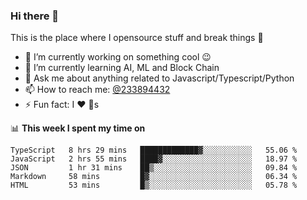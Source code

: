 ### Hi there 👋

<!--
**a233894432/a233894432** is a ✨ _special_ ✨ repository because its `README.md` (this file) appears on your GitHub profile.

Here are some ideas to get you started:

- 🔭 I’m currently working on ...
- 🌱 I’m currently learning ...
- 👯 I’m looking to collaborate on ...
- 🤔 I’m looking for help with ...
- 💬 Ask me about ...
- 📫 How to reach me: ...
- 😄 Pronouns: ...
- ⚡ Fun fact: ...
-->
 
 
This is the place where I opensource stuff and break things :rofl:

- 🔭 I’m currently working on something cool :wink:
- 🌱 I’m currently learning AI, ML and Block Chain
- 💬 Ask me about anything related to Javascript/Typescript/Python
- 📫 How to reach me: [@233894432](https://twitter.com/233894432)
- ⚡ Fun fact: I :heart: :dog:s

📊 **This week I spent my time on**
<!--START_SECTION:waka-->
```text
TypeScript   8 hrs 29 mins   █████████████▓░░░░░░░░░░░   55.06 % 
JavaScript   2 hrs 55 mins   ████▓░░░░░░░░░░░░░░░░░░░░   18.97 % 
JSON         1 hr 31 mins    ██▒░░░░░░░░░░░░░░░░░░░░░░   09.84 % 
Markdown     58 mins         █▓░░░░░░░░░░░░░░░░░░░░░░░   06.34 % 
HTML         53 mins         █▒░░░░░░░░░░░░░░░░░░░░░░░   05.78 % 
```
<!--END_SECTION:waka-->
